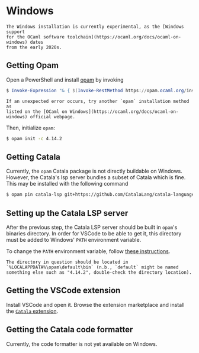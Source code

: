 # Windows


~~~admonish danger
The Windows installation is currently experimental, as the [Windows support
for the OCaml software toolchain](https://ocaml.org/docs/ocaml-on-windows) dates
from the early 2020s.
~~~

## Getting Opam

Open a PowerShell and install
[opam](https://opam.ocaml.org/doc/Install.html) by invoking
```powershell
$ Invoke-Expression "& { $(Invoke-RestMethod https://opam.ocaml.org/install.ps1) }"
```


~~~admonish bug title="Alternative `opam` installation methods"
If an unexpected error occurs, try another `opam` installation method as
listed on the [OCaml on Windows](https://ocaml.org/docs/ocaml-on-windows) official webpage.
~~~

Then, initialize `opam`:

```bash
$ opam init -c 4.14.2
```

## Getting Catala

Currently, the `opam` Catala package is not directly buildable on
Windows. However, the Catala's lsp server bundles a subset of Catala
which is fine. This may be installed with the following command

```bash
$ opam pin catala-lsp git+https://github.com/CatalaLang/catala-language-server -y
```

## Setting up the Catala LSP server

After the previous step, the Catala LSP server should be built in
`opam`'s binaries directory. In order for VSCode to be able to get it,
this directory must be added to Windows' `PATH` environment variable.

To change the `PATH` environment variable, follow [these
instructions](https://www.java.com/en/download/help/path.html).

~~~admonish tip title="`opam` binary directory on Windows"
The directory in question should be located in
`%LOCALAPPDATA%\opam\default\bin` (n.b., `default` might be named
something else such as "4.14.2", double-check the directory location).
~~~

## Getting the VSCode extension

Install VSCode and open it. Browse the extension marketplace and
install the [`Catala` extension](https://marketplace.visualstudio.com/items?itemName=catalalang.catala).

## Getting the Catala code formatter

Currently, the code formatter is not yet available on Windows.
